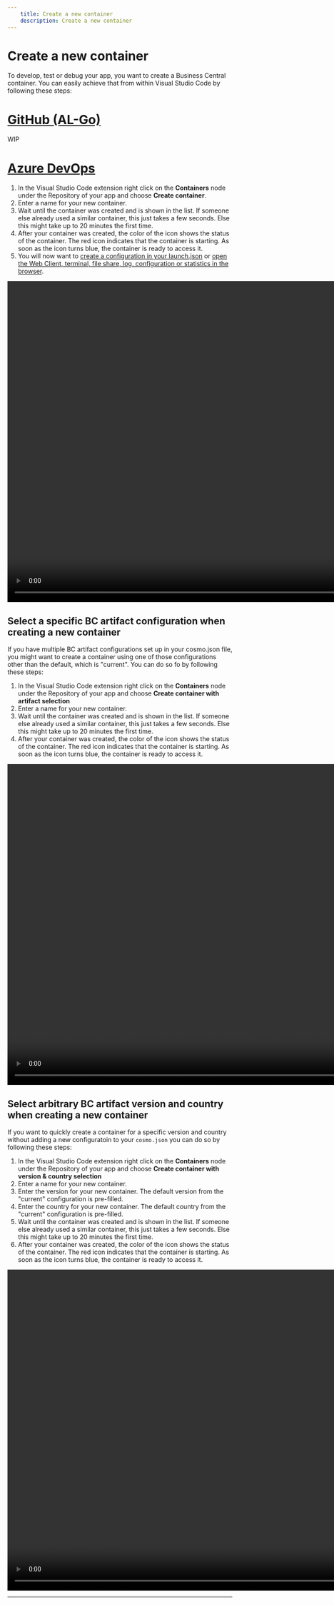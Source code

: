 ```yaml
---
    title: Create a new container
    description: Create a new container
---
```


# Create a new container

To develop, test or debug your app, you want to create a Business Central container. You can easily achieve that from within Visual Studio Code by following these steps:

# [**GitHub (AL-Go)**](#tab/github)
WIP

# [**Azure DevOps**](#tab/azdevops)

1. In the Visual Studio Code extension right click on the **Containers** node under the Repository of your app and choose **Create container**.
1. Enter a name for your new container.
1. Wait until the container was created and is shown in the list. If someone else already used a similar container, this just takes a few seconds. Else this might take up to 20 minutes the first time.
1. After your container was created, the color of the icon shows the status of the container. The red icon indicates that the container is starting. As soon as the icon turns blue, the container is ready to access it.
1. You will now want to [create a configuration in your launch.json](create-launch-json.md) or [open the Web Client, terminal, file share, log, configuration or statistics in the browser](open-container.md).

<video width="1280px" height="720px" controls>
  <source src="../media/create-container.mp4" type="video/mp4">
  Your browser does not support the video tag.
</video>

## Select a specific BC artifact configuration when creating a new container

If you have multiple BC artifact configurations set up in your cosmo.json file, you might want to create a container using one of those configurations other than the default, which is "current". You can do so fo by following these steps:

1. In the Visual Studio Code extension right click on the **Containers** node under the Repository of your app and choose  **Create container with artifact selection**
1. Enter a name for your new container.
1. Wait until the container was created and is shown in the list. If someone else already used a similar container, this just takes a few seconds. Else this might take up to 20 minutes the first time.
1. After your container was created, the color of the icon shows the status of the container. The red icon indicates that the container is starting. As soon as the icon turns blue, the container is ready to access it.

<video width="1280px" height="720px" controls>
  <source src="../media/vsc-extension-create-container-artifact.mp4" type="video/mp4">
  Your browser does not support the video tag.
</video>

## Select arbitrary BC artifact version and country when creating a new container

If you want to quickly create a container for a specific version and country without adding a new configuratoin to your `cosmo.json` you can do so by following these steps:

1. In the Visual Studio Code extension right click on the **Containers** node under the Repository of your app and choose  **Create container with version & country selection**
1. Enter a name for your new container.
1. Enter the version for your new container. The default version from the "current" configuration is pre-filled.
1. Enter the country for your new container. The default country from the "current" configuration is pre-filled.
1. Wait until the container was created and is shown in the list. If someone else already used a similar container, this just takes a few seconds. Else this might take up to 20 minutes the first time.
1. After your container was created, the color of the icon shows the status of the container. The red icon indicates that the container is starting. As soon as the icon turns blue, the container is ready to access it.

<video width="1280px" height="720px" controls>
  <source src="../media/vsc-extension-create-container-version.mp4" type="video/mp4">
  Your browser does not support the video tag.
</video>

---